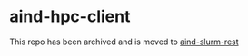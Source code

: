 # aind-hpc-client

This repo has been archived and is moved to [aind-slurm-rest](https://github.com/AllenNeuralDynamics/aind-slurm-rest)
